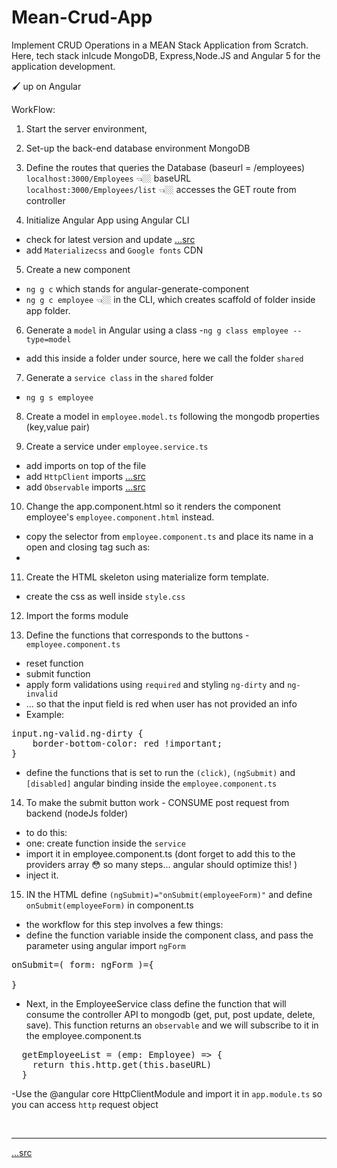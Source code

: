 # Mean-Crud-App

Implement CRUD Operations in a MEAN Stack Application from Scratch. Here, tech stack inlcude MongoDB, Express,Node.JS and Angular 5 for the application development.

🖌 up on Angular

WorkFlow:

1.  Start the server environment,
2.  Set-up the back-end database environment MongoDB
3.  Define the routes that queries the Database (baseurl = /employees)
    <br>
    `localhost:3000/Employees` 👈🏼 baseURL
    <br>
    `localhost:3000/Employees/list` 👈🏼 accesses the GET route from controller

4.  Initialize Angular App using Angular CLI

- check for latest version and update <a href="https://stackoverflow.com/questions/44525746/global-angular-cli-version-greater-than-local-version">...src</a>
- add `Materializecss` and `Google fonts` CDN

5.  Create a new component

- `ng g c` which stands for angular-generate-component
- `ng g c employee` 👈🏼 in the CLI, which creates scaffold of folder inside app folder.

6.  Generate a `model` in Angular using a class -`ng g class employee --type=model`

- add this inside a folder under source, here we call the folder `shared`
7. Generate a `service class` in the `shared` folder
- `ng g s employee`
8. Create a model in `employee.model.ts` following the mongodb properties (key,value pair)

9. Create a service under `employee.service.ts`
- add imports on top of the file
- add `HttpClient` imports  <a href="https://angular.io/guide/http">...src</a>
- add `Observable` imports  <a href="https://developer.telerik.com/topics/web-development/introduction-observables-angular-developers/">...src</a>

10. Change the app.component.html so it renders the component employee's `employee.component.html` instead. 
- copy the selector from `employee.component.ts` and place its name in a open and closing tag such as:
- <app-employee></app-employee>

11. Create the HTML skeleton using materialize form template.
- create the css as well inside `style.css`

12. Import the forms module 

13. Define the functions that corresponds to the buttons - `employee.component.ts`
- reset function
- submit function
- apply form validations using `required` and styling `ng-dirty` and `ng-invalid`
- ... so that the input field is red when user has not provided an info
- Example:
<pre>
input.ng-valid.ng-dirty {
    border-bottom-color: red !important;
}
</pre>
- define the functions that is set to run the `(click)`, `(ngSubmit)` and `[disabled]` angular binding inside the `employee.component.ts`

14. To make the submit button work - CONSUME post request from backend (nodeJs folder)
- to do this:
- one: create function inside the `service`
- import it in employee.component.ts (dont forget to add this to the providers array 😳 so many steps... angular should optimize this! )
- inject it. 

15. IN the HTML define `(ngSubmit)="onSubmit(employeeForm)"` and define `onSubmit(employeeForm)` in component.ts
- the workflow for this step involves a few things:
- define the function variable inside the component class, and pass the parameter using angular import `ngForm`
<pre>
onSubmit=( form: ngForm )={

}
</pre>
- Next, in the EmployeeService class define the function that will consume the controller API to mongodb (get, put, post update, delete, save).  This function returns an `observable` and we will subscribe to it in the employee.component.ts
<pre>
  getEmployeeList = (emp: Employee) => {
    return this.http.get(this.baseURL)
  }
</pre>
-Use the @angular core HttpClientModule and import it in `app.module.ts` so you can access `http` request object







<br><hr>

<a href="https://www.youtube.com/watch?v=UYh6EvpQquw">...src</a>

